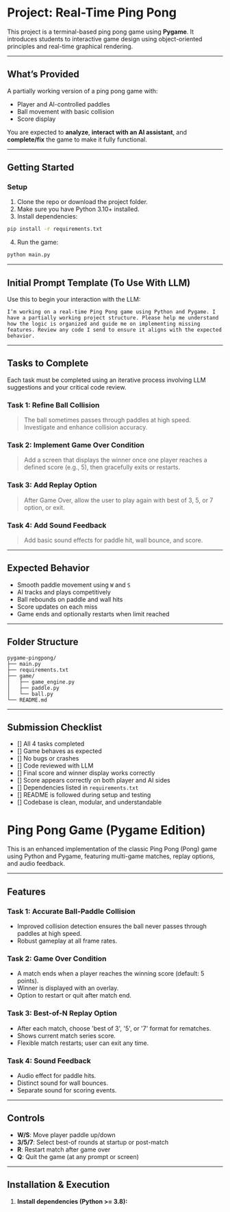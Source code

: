 # Project: Real-Time Ping Pong

This project is a terminal-based ping pong game using **Pygame**. It introduces students to interactive game design using object-oriented principles and real-time graphical rendering.

---

## What’s Provided

A partially working version of a ping pong game with:

- Player and AI-controlled paddles
- Ball movement with basic collision
- Score display

You are expected to **analyze**, **interact with an AI assistant**, and **complete/fix** the game to make it fully functional.

---

## Getting Started

### Setup

1. Clone the repo or download the project folder.
2. Make sure you have Python 3.10+ installed.
3. Install dependencies:

```bash
pip install -r requirements.txt
```

4. Run the game:

```bash
python main.py
```

---

## Initial Prompt Template (To Use With LLM)

Use this to begin your interaction with the LLM:

```
I’m working on a real-time Ping Pong game using Python and Pygame. I have a partially working project structure. Please help me understand how the logic is organized and guide me on implementing missing features. Review any code I send to ensure it aligns with the expected behavior.
```

---

## Tasks to Complete

Each task must be completed using an iterative process involving LLM suggestions and your critical code review.

### Task 1: Refine Ball Collision

> The ball sometimes passes through paddles at high speed. Investigate and enhance collision accuracy.

### Task 2: Implement Game Over Condition

> Add a screen that displays the winner once one player reaches a defined score (e.g., 5), then gracefully exits or restarts.

### Task 3: Add Replay Option

> After Game Over, allow the user to play again with best of 3, 5, or 7 option, or exit.

### Task 4: Add Sound Feedback

> Add basic sound effects for paddle hit, wall bounce, and score.

---

## Expected Behavior

- Smooth paddle movement using `W` and `S`
- AI tracks and plays competitively
- Ball rebounds on paddle and wall hits
- Score updates on each miss
- Game ends and optionally restarts when limit reached

---

## Folder Structure

```
pygame-pingpong/
├── main.py
├── requirements.txt
├── game/
│   ├── game_engine.py
│   ├── paddle.py
│   └── ball.py
└── README.md
```

---

## Submission Checklist

- [] All 4 tasks completed
- [] Game behaves as expected
- [] No bugs or crashes
- [] Code reviewed with LLM
- [] Final score and winner display works correctly
- [] Score appears correctly on both player and AI sides
- [] Dependencies listed in `requirements.txt`
- [] README is followed during setup and testing
- [] Codebase is clean, modular, and understandable


# Ping Pong Game (Pygame Edition)

This is an enhanced implementation of the classic Ping Pong (Pong) game using Python and Pygame, featuring multi-game matches, replay options, and audio feedback.

---

## Features

### Task 1: Accurate Ball-Paddle Collision
- Improved collision detection ensures the ball never passes through paddles at high speed.
- Robust gameplay at all frame rates.

### Task 2: Game Over Condition
- A match ends when a player reaches the winning score (default: 5 points).
- Winner is displayed with an overlay.
- Option to restart or quit after match end.

### Task 3: Best-of-N Replay Option
- After each match, choose 'best of 3', '5', or '7' format for rematches.
- Shows current match series score.
- Flexible match restarts; user can exit any time.

### Task 4: Sound Feedback
- Audio effect for paddle hits.
- Distinct sound for wall bounces.
- Separate sound for scoring events.

---

## Controls

- **W/S**: Move player paddle up/down
- **3/5/7**: Select best-of rounds at startup or post-match
- **R**: Restart match after game over
- **Q**: Quit the game (at any prompt or screen)

---

## Installation & Execution

1. **Install dependencies (Python >= 3.8):**

